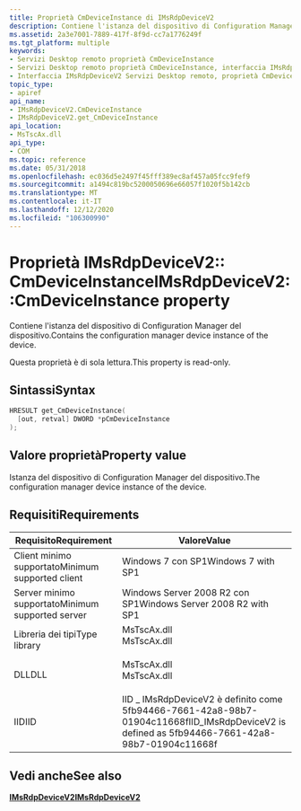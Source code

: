 ```yaml
---
title: Proprietà CmDeviceInstance di IMsRdpDeviceV2
description: Contiene l'istanza del dispositivo di Configuration Manager del dispositivo.
ms.assetid: 2a3e7001-7889-417f-8f9d-cc7a1776249f
ms.tgt_platform: multiple
keywords:
- Servizi Desktop remoto proprietà CmDeviceInstance
- Servizi Desktop remoto proprietà CmDeviceInstance, interfaccia IMsRdpDeviceV2
- Interfaccia IMsRdpDeviceV2 Servizi Desktop remoto, proprietà CmDeviceInstance
topic_type:
- apiref
api_name:
- IMsRdpDeviceV2.CmDeviceInstance
- IMsRdpDeviceV2.get_CmDeviceInstance
api_location:
- MsTscAx.dll
api_type:
- COM
ms.topic: reference
ms.date: 05/31/2018
ms.openlocfilehash: ec036d5e2497f45fff389ec8af457a05fcc9fef9
ms.sourcegitcommit: a1494c819bc5200050696e66057f1020f5b142cb
ms.translationtype: MT
ms.contentlocale: it-IT
ms.lasthandoff: 12/12/2020
ms.locfileid: "106300990"
---
```

# <a name="imsrdpdevicev2cmdeviceinstance-property"></a><span data-ttu-id="58e6a-106">Proprietà IMsRdpDeviceV2:: CmDeviceInstance</span><span class="sxs-lookup"><span data-stu-id="58e6a-106">IMsRdpDeviceV2::CmDeviceInstance property</span></span>

<span data-ttu-id="58e6a-107">Contiene l'istanza del dispositivo di Configuration Manager del dispositivo.</span><span class="sxs-lookup"><span data-stu-id="58e6a-107">Contains the configuration manager device instance of the device.</span></span>

<span data-ttu-id="58e6a-108">Questa proprietà è di sola lettura.</span><span class="sxs-lookup"><span data-stu-id="58e6a-108">This property is read-only.</span></span>

## <a name="syntax"></a><span data-ttu-id="58e6a-109">Sintassi</span><span class="sxs-lookup"><span data-stu-id="58e6a-109">Syntax</span></span>


```C++
HRESULT get_CmDeviceInstance(
  [out, retval] DWORD *pCmDeviceInstance
);
```



## <a name="property-value"></a><span data-ttu-id="58e6a-110">Valore proprietà</span><span class="sxs-lookup"><span data-stu-id="58e6a-110">Property value</span></span>

<span data-ttu-id="58e6a-111">Istanza del dispositivo di Configuration Manager del dispositivo.</span><span class="sxs-lookup"><span data-stu-id="58e6a-111">The configuration manager device instance of the device.</span></span>

## <a name="requirements"></a><span data-ttu-id="58e6a-112">Requisiti</span><span class="sxs-lookup"><span data-stu-id="58e6a-112">Requirements</span></span>



| <span data-ttu-id="58e6a-113">Requisito</span><span class="sxs-lookup"><span data-stu-id="58e6a-113">Requirement</span></span> | <span data-ttu-id="58e6a-114">Valore</span><span class="sxs-lookup"><span data-stu-id="58e6a-114">Value</span></span> |
|-------------------------------------|----------------------------------------------------------------------------------------|
| <span data-ttu-id="58e6a-115">Client minimo supportato</span><span class="sxs-lookup"><span data-stu-id="58e6a-115">Minimum supported client</span></span><br/> | <span data-ttu-id="58e6a-116">Windows 7 con SP1</span><span class="sxs-lookup"><span data-stu-id="58e6a-116">Windows 7 with SP1</span></span><br/>                                                          |
| <span data-ttu-id="58e6a-117">Server minimo supportato</span><span class="sxs-lookup"><span data-stu-id="58e6a-117">Minimum supported server</span></span><br/> | <span data-ttu-id="58e6a-118">Windows Server 2008 R2 con SP1</span><span class="sxs-lookup"><span data-stu-id="58e6a-118">Windows Server 2008 R2 with SP1</span></span><br/>                                             |
| <span data-ttu-id="58e6a-119">Libreria dei tipi</span><span class="sxs-lookup"><span data-stu-id="58e6a-119">Type library</span></span><br/>             | <dl> <span data-ttu-id="58e6a-120"><dt>MsTscAx.dll</dt></span><span class="sxs-lookup"><span data-stu-id="58e6a-120"><dt>MsTscAx.dll</dt></span></span> </dl> |
| <span data-ttu-id="58e6a-121">DLL</span><span class="sxs-lookup"><span data-stu-id="58e6a-121">DLL</span></span><br/>                      | <dl> <span data-ttu-id="58e6a-122"><dt>MsTscAx.dll</dt></span><span class="sxs-lookup"><span data-stu-id="58e6a-122"><dt>MsTscAx.dll</dt></span></span> </dl> |
| <span data-ttu-id="58e6a-123">IID</span><span class="sxs-lookup"><span data-stu-id="58e6a-123">IID</span></span><br/>                      | <span data-ttu-id="58e6a-124">IID \_ IMsRdpDeviceV2 è definito come 5fb94466-7661-42a8-98b7-01904c11668f</span><span class="sxs-lookup"><span data-stu-id="58e6a-124">IID\_IMsRdpDeviceV2 is defined as 5fb94466-7661-42a8-98b7-01904c11668f</span></span><br/>      |



## <a name="see-also"></a><span data-ttu-id="58e6a-125">Vedi anche</span><span class="sxs-lookup"><span data-stu-id="58e6a-125">See also</span></span>

<dl> <dt>

[<span data-ttu-id="58e6a-126">**IMsRdpDeviceV2**</span><span class="sxs-lookup"><span data-stu-id="58e6a-126">**IMsRdpDeviceV2**</span></span>](imsrdpdevicev2.md)
</dt> </dl>

 

 





